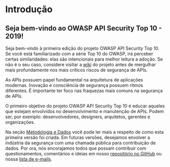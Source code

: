 # Introdução

## Seja bem-vindo ao OWASP API Security Top 10 - 2019!

Seja bem-vindo à primeira edição do projeto OWASP API Security Top 10. Se você está familiarizado com a série Top 10 do OWASP, irá perceber certas similaridades: elas são intencionais para melhor leitura a adoção. Se não é o seu caso, considere visitar a [wiki][1] do projeto antes de mergulhar mais profundamente nos mais críticos riscos de segurança de APIs.

As APIs possuem papel fundamental na arquitetura de aplicações modernas. Inovação e consciência de segurança possuem ritmos diferentes. É importante ter foco nas fraquezas mais comuns na segurança de APIs.

O primeiro objetivo do projeto OWASP API Security Top 10 é educar aqueles que estejam envolvidos no desenvolvimento e manutenção de APIs. Podem ser, por exemplo: desenvolvedores, designers, arquitetos, gerentes e organizações.

Na seção [Metodologia e Dados][2] você pode ler mais a respeito de como esta primeira versão foi criada. Em futuras versões, desejamos envolver a indústria da segurança com uma chamada pública para contribuição de dados. Por ora, nós encorajamos todos que possam contribuir com questionamentos, comentários e ideias em nosso [repositório no GitHub][3] ou nossa [lista de e-mails][4].

[1]: https://owasp.org/www-project-api-security/
[2]: ./0xd0-about-data.md
[3]: https://github.com/OWASP/API-Security
[4]: https://groups.google.com/a/owasp.org/forum/#!forum/api-security-project

